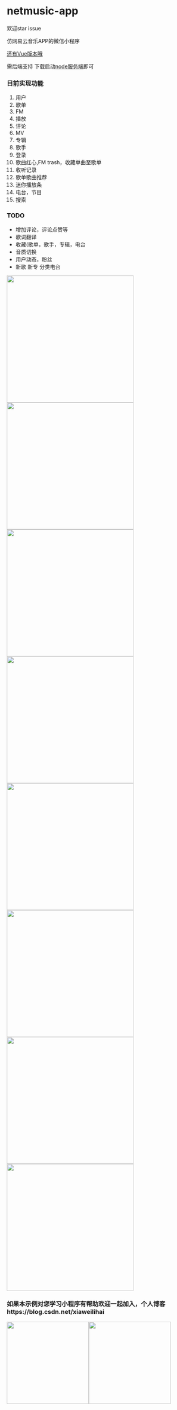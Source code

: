 # netmusic-app
欢迎star issue

仿网易云音乐APP的微信小程序

[还有Vue版本哦](https://github.com/sqaiyan/neteasemusic)

需后端支持
下载启动[node服务端](https://github.com/sqaiyan/netmusic-node)即可

### 目前实现功能

1. 用户
2. 歌单
3. FM
4. 播放
5. 评论
6. MV
7. 专辑
8. 歌手
9. 登录
10. 歌曲红心,FM trash，收藏单曲至歌单
11. 收听记录
12. 歌单歌曲推荐
13. 迷你播放条
14. 电台，节目
15. 搜索

### TODO

* 增加评论，评论点赞等 
* 歌词翻译
* 收藏(歌单，歌手，专辑，电台
* 音质切换
* 用户动态，粉丝
* 新歌 新专 分类电台
 
<image width="340" src="https://github.com/sqaiyan/NeteaseMusicWxMiniApp/raw/master/screenshot/IMG_4271.PNG"/>
<image width="340" src="https://github.com/sqaiyan/NeteaseMusicWxMiniApp/raw/master/screenshot/IMG_4279.PNG"/>
<image width="340" src="https://github.com/sqaiyan/NeteaseMusicWxMiniApp/raw/master/screenshot/IMG_4274.PNG"/>
<image width="340" src="https://github.com/sqaiyan/NeteaseMusicWxMiniApp/raw/master/screenshot/IMG_4272.PNG"/>
<image width="340" src="https://github.com/sqaiyan/NeteaseMusicWxMiniApp/raw/master/screenshot/IMG_4276.PNG"/>
<image width="340" src="https://github.com/sqaiyan/NeteaseMusicWxMiniApp/raw/master/screenshot/IMG_4277.PNG"/>
<image width="340" src="https://github.com/sqaiyan/NeteaseMusicWxMiniApp/raw/master/screenshot/IMG_4275.PNG"/>
<image width="340" src="https://github.com/sqaiyan/NeteaseMusicWxMiniApp/raw/master/screenshot/IMG_4273.PNG"/>

### 如果本示例对您学习小程序有帮助欢迎一起加入，个人博客https://blog.csdn.net/xiaweilihai
<image width="220" src="https://github.com/sqaiyan/NeteaseMusicWxMiniApp/raw/master/screenshot/wx.jpg"/><image width="220" src="https://github.com/sqaiyan/NeteaseMusicWxMiniApp/raw/master/screenshot/zfb.jpg"/>




